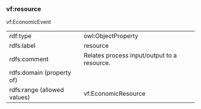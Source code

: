 ### vf:resource

<table>
<tr><td>rdf:type</td><td>owl:ObjectProperty</td></tr>
<tr><td>rdfs:label</td><td>resource</td></tr>
<tr><td>rdfs:comment</td><td>Relates process input/output to a resource.</td></tr>
<tr><td>rdfs:domain (property of)</td>vf:EconomicEvent<td></td></tr>
<tr><td>rdfs:range (allowed values)</td><td>vf:EconomicResource</td></tr>
</table>